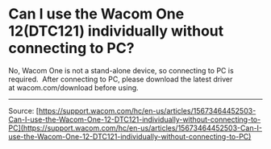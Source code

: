 # Can I use the Wacom One 12(DTC121) individually without connecting to PC?

No, Wacom One is not a stand-alone device, so connecting to PC is required.  After connecting to PC, please download the latest driver at wacom.com/download before using.

---
Source: [https://support.wacom.com/hc/en-us/articles/15673464452503-Can-I-use-the-Wacom-One-12-DTC121-individually-without-connecting-to-PC](https://support.wacom.com/hc/en-us/articles/15673464452503-Can-I-use-the-Wacom-One-12-DTC121-individually-without-connecting-to-PC)
